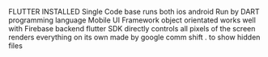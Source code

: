 FLUTTER INSTALLED 
Single Code base runs both ios android
Run by DART programming language
Mobile UI Framework
object orientated 
works well with Firebase backend
flutter SDK
directly controls all pixels of the screen renders everything on its own
made by google
comm shift . to show hidden files
